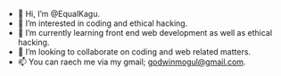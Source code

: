 - 👋 Hi, I’m @EqualKagu.
- 👀 I’m interested in coding and ethical hacking.
- 🌱 I’m currently learning front end web development as well as ethical hacking.
- 💞️ I’m looking to collaborate on coding and web related matters.
- 📫 You can raech me via my gmail; godwinmogul@gmail.com.

<!---
EqualKagu/EqualKagu is a ✨ special ✨ repository because its `README.md` (this file) appears on your GitHub profile.
You can click the Preview link to take a look at your changes.
--->
